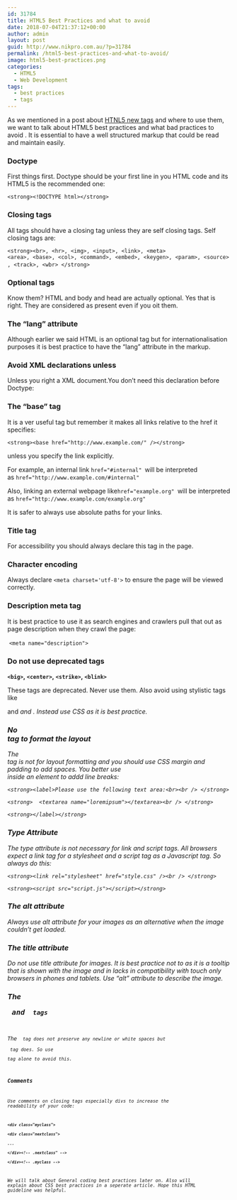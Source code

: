 ```yaml
---
id: 31784
title: HTML5 Best Practices and what to avoid
date: 2018-07-04T21:37:12+00:00
author: admin
layout: post
guid: http://www.nikpro.com.au/?p=31784
permalink: /html5-best-practices-and-what-to-avoid/
image: html5-best-practices.png
categories:
  - HTML5
  - Web Development
tags:
  - best practices
  - tags
---
```

As we mentioned in a post about [HTNL5 new tags](http://www.nikpro.com.au/html5-semantic-tags-and-where-to-use-them/) and where to use them, we want to talk about HTML5 best practices and what bad practices to avoid . It is essential to have a well structured markup that could be read and maintain easily.

### Doctype 

First things first. Doctype should be your first line in you HTML code and its HTML5 is the recommended one:

`<strong><!DOCTYPE html></strong>`

### Closing tags 

All tags should have a closing tag unless they are self closing tags. Self closing tags are:

`<strong><br>, <hr>, <img>, <input>, <link>, <meta><area>, <base>, <col>, <command>, <embed>, <keygen>, <param>, <source>, <track>, <wbr> </strong>`  

### Optional tags  

Know them? HTML and body and head are actually optional. Yes that is right. They are considered as present even if you oit them.

### The &#8220;lang&#8221; attribute

Although earlier we said HTML is an optional tag but for internationalisation purposes it is best practice to have the &#8220;lang&#8221; attribute in the markup.

### Avoid XML declarations unless

Unless you right a XML document.You don&#8217;t need this declaration before Doctype:

**<?xml version=&#8221;1.0&#8243; encoding=&#8221;UTF-8&#8243; standalone=&#8221;yes&#8221;?>**

### The &#8220;base&#8221; tag

It is a ver useful tag but remember it makes all links relative to the href it specifies:

`<strong><base href="http://www.example.com/" /></strong>`

unless you specify the link explicitly.

For example, an internal link `href="#internal" `will be interpreted as `href="http://www.example.com/#internal"`

Also, linking an external webpage like`href="example.org" `will be interpreted as `href="http://www.example.com/example.org"`

It is safer to always use absolute paths for your links.

### Title tag

For accessibility you should always declare this tag in the page.

### Character encoding

Always declare `<meta charset='utf-8'>` to ensure the page will be viewed correctly.

### Description meta tag

It is best practice to use it as search engines and crawlers pull that out as page description when they crawl the page:

 `<meta name="description">`

### Do not use deprecated tags

**`<big>`, `<center>`, `<strike>`, `<blink>`**

These tags are deprecated. Never use them. Also avoid using stylistic tags  like<hgroup> and <i> and <em>. Instead use CSS as it is best practice.

### No <br> tag to format the layout

The <br> tag is not for layout formatting and you should use CSS margin and padding to add spaces. You better use <br> inside an element to addd line breaks:

`<strong><label>Please use the following text area:<br><br />
</strong>`

`<strong>  <textarea name="loremipsum"></textarea><br />
</strong>`

`<strong></label></strong>`

### Type Attribute

The type attribute is not necessary for link and script tags. All browsers expect a link tag for a stylesheet and a script tag as a Javascript tag. So always do this:

`<strong><link rel="stylesheet" href="style.css" /><br />
</strong>`

`<strong><script src="script.js"></script></strong>`

### The alt attribute

Always use alt attribute for your images as an alternative when the image couldn&#8217;t get loaded.

### The title attribute

Do not use title attribute for images. It is best practice not to as it is a tooltip that is shown with the image and in lacks in compatibility with touch only browsers in phones and tablets. Use &#8220;alt&#8221; attribute to describe the image.

### The <pre> and <code> tags

The <code> tag does not preserve any newline or white spaces but <pre> tag does. So use <pre>tag alone to avoid this.

### Comments

Use comments on closing tags especially divs to increase the readability of your code:

**`<div class="myclass">`**  
**`<div class="nextclass">`**  
**`...`**  
**`</div><!-- .nextclass" -->`**  
**`</div><!-- .myclass -->`**

We will talk about General coding best practices later on. Also will explain about CSS best practices in a seperate article. Hope this HTML guideline was helpful.